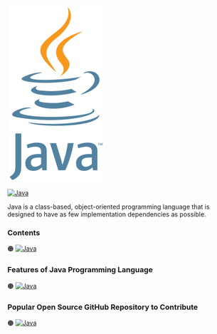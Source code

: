 ![Java-logo](https://github.com/shafiunmiraz0/Java-Crash-Course/blob/main/Assets/Java-Logo.png)

[![Java](https://img.shields.io/badge/Java%20Programming-Language-690e96?style=for-the-badge)](https://www.java.com/en/)


Java is a class-based, object-oriented programming language that is designed to have as few implementation dependencies as possible.

### Contents

🟠 [![Java](https://img.shields.io/badge/Introduction%20of-Java%20Programming%20Language-690e96?style=flat)]()


### Features of Java Programming Language

🟠 [![Java](https://img.shields.io/badge/Develop-Mobile%20Applications-690e96?style=flat)]()

### Popular Open Source GitHub Repository to Contribute

🟠 [![Java](https://img.shields.io/badge/Kotlin-Lang-690e96?style=flat)]()
